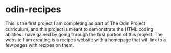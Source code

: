 # odin-recipes

This is the first project I am completing as part of The Odin Project curriculum, and this project is meant to demonstrate the HTML coding abilities I have gained by going through the first portion of this project. The website I am creating is a recipes website with a homepage that will link to a few pages with recipes on them.
